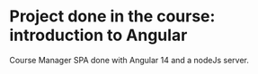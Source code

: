 # Project done in the course: introduction to Angular

Course Manager SPA done with Angular 14 and a nodeJs server.
